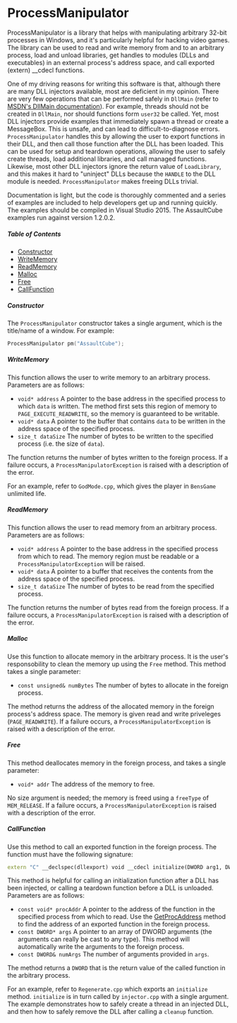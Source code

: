 # ProcessManipulator
ProcessManipulator is a library that helps with manipulating arbitrary 32-bit processes in Windows, and it's
particularly helpful for hacking video games. The library can be used to read and write memory from and to 
an arbitrary process, load and unload libraries, get handles to modules (DLLs and executables) in an
external process's address space, and call exported (extern) __cdecl functions.

One of my driving reasons for writing this software is that, although there are many DLL injectors
available, most are deficient in my opinion.  There are very few operations that can be performed safely in
`DllMain` (refer to
[MSDN's DllMain documentation](https://msdn.microsoft.com/en-us/library/windows/desktop/ms682583(v=vs.85).aspx)).
For example, threads should not be created in `DllMain`, nor should functions form `user32` be called. Yet, most
DLL injectors provide examples that immediately spawn a thread or create a MessageBox.  This is unsafe, and can
lead to difficult-to-diagnose errors.  `ProcessManipulator` handles this by allowing the user to export functions
in their DLL, and then call those function after the DLL has been loaded.  This can be used for setup and teardown
operations, allowing the user to safely create threads, load additional libraries, and call managed functions.
Likewise, most other DLL injectors ignore the return value of `LoadLibrary`, and this makes it hard to "uninject"
DLLs because the `HANDLE` to the DLL module is needed.  `ProcessManipulator` makes freeing DLLs trivial.

Documentation is light, but the code is thoroughly commented and a series of examples are included to help
developers get up and running quickly.  The examples should be compiled in Visual Studio 2015.  The AssaultCube
examples run against version 1.2.0.2.

##### Table of Contents
- [Constructor](#constructor)
- [WriteMemory](#writememory)
- [ReadMemory](#readmemory)
- [Malloc](#malloc)
- [Free](#free)
- [CallFunction](#callfunction)

##### Constructor
The `ProcessManipulator` constructor takes a single argument, which is the title/name of a window.  For example:

```c++
ProcessManipulator pm("AssaultCube");
```

##### WriteMemory
This function allows the user to write memory to an arbitrary process.  Parameters are as follows:

- `void* address` A pointer to the base address in the specified process to which `data` is written.
  The method first sets this region of memory to `PAGE_EXECUTE_READWRITE`, so the memory is guaranteed
  to be writable.
- `void* data` A pointer to the buffer that contains `data` to be written in the address space of the specified process.
- `size_t dataSize` The number of bytes to be written to the specified process (i.e. the size of `data`).

The function returns the number of bytes written to the foreign process.  If a failure occurs, a `ProcessManipulatorException`
is raised with a description of the error.

For an example, refer to `GodMode.cpp`, which gives the player in `BensGame` unlimited life.

##### ReadMemory
This function allows the user to read memory from an arbitrary process.  Parameters are as follows:

- `void* address` A pointer to the base address in the specified process from which to read.  The memory region must
  be readable or a `ProcessManipulatorException` will be raised.
- `void* data` A pointer to a buffer that receives the contents from the address space of the specified process.
- `size_t dataSize` The number of bytes to be read from the specified process.

The function returns the number of bytes read from the foreign process.  If a failure occurs, a `ProcessManipulatorException`
is raised with a description of the error.

##### Malloc
Use this function to allocate memory in the arbitrary process.  It is the user's responsobility to clean the memory up using the `Free` method.  This method takes a single parameter:

- `const unsigned& numBytes` The number of bytes to allocate in the foreign process.

The method returns the address of the allocated memory in the foreign process's address space.  The memory is given read and write priveleges (`PAGE_READWRITE`).  If a failure occurs, a `ProcessManipulatorException`
is raised with a description of the error.

##### Free
This method deallocates memory in the foreign process, and takes a single parameter:

- `void* addr` The address of the memory to free.

No size argument is needed; the memory is freed using a `freeType` of `MEM_RELEASE`.  If a failure occurs, a `ProcessManipulatorException` is raised with a description of the error.

##### CallFunction
Use this method to call an exported function in the foreign process.  The function must have the following signature:

```c++
extern "C" __declspec(dllexport) void __cdecl initialize(DWORD arg1, DWORD argN)
```

This method is helpful for calling an initialization function after a DLL has been injected, or calling a
teardown function before a DLL is unloaded.  Parameters are as follows:

- `const void* procAddr` A pointer to the address of the function in the specified process from which to read.
  Use the [GetProcAddress](#getprocaddress) method to find the address of an exported function in the foreign process.
- `const DWORD* args` A pointer to an array of DWORD arguments (the arguments can really be cast to any type).  This
  method will automatically write the arguments to the foreign process.
- `const DWORD& numArgs` The number of arguments provided in `args`.

The method returns a `DWORD` that is the return value of the called function in the arbitrary process.

For an example, refer to `Regenerate.cpp` which exports an `initialize` method.  `initialize` is in turn called by `injector.cpp`
with a single argument.  The example demonstrates how to safely create a thread in an injected DLL, and then how to safely remove the DLL after calling a `cleanup` function.
